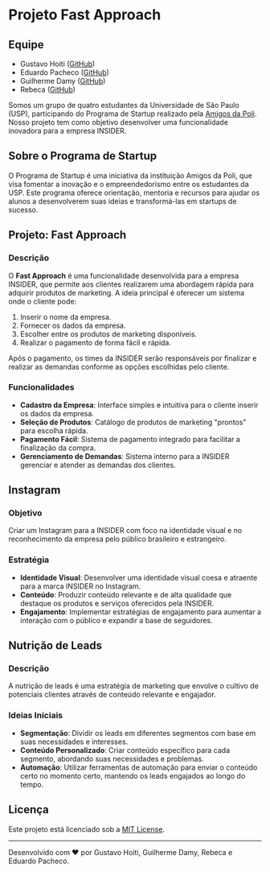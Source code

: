# Projeto Fast Approach

## Equipe

- Gustavo Hoiti ([GitHub](#))
- Eduardo Pacheco ([GitHub](https://github.com/duzaao))
- Guilherme Damy ([GitHub](#))
- Rebeca ([GitHub](#))


Somos um grupo de quatro estudantes da Universidade de São Paulo (USP), participando do Programa de Startup realizado pela [Amigos da Poli](http://www.amigosdapoli.com.br/). Nosso projeto tem como objetivo desenvolver uma funcionalidade inovadora para a empresa INSIDER.

## Sobre o Programa de Startup

O Programa de Startup é uma iniciativa da instituição Amigos da Poli, que visa fomentar a inovação e o empreendedorismo entre os estudantes da USP. Este programa oferece orientação, mentoria e recursos para ajudar os alunos a desenvolverem suas ideias e transformá-las em startups de sucesso.

## Projeto: Fast Approach

### Descrição

O **Fast Approach** é uma funcionalidade desenvolvida para a empresa INSIDER, que permite aos clientes realizarem uma abordagem rápida para adquirir produtos de marketing. A ideia principal é oferecer um sistema onde o cliente pode:

1. Inserir o nome da empresa.
2. Fornecer os dados da empresa.
3. Escolher entre os produtos de marketing disponíveis.
4. Realizar o pagamento de forma fácil e rápida.

Após o pagamento, os times da INSIDER serão responsáveis por finalizar e realizar as demandas conforme as opções escolhidas pelo cliente.

### Funcionalidades

- **Cadastro da Empresa**: Interface simples e intuitiva para o cliente inserir os dados da empresa.
- **Seleção de Produtos**: Catálogo de produtos de marketing "prontos" para escolha rápida.
- **Pagamento Fácil**: Sistema de pagamento integrado para facilitar a finalização da compra.
- **Gerenciamento de Demandas**: Sistema interno para a INSIDER gerenciar e atender as demandas dos clientes.

## Instagram

### Objetivo

Criar um Instagram para a INSIDER com foco na identidade visual e no reconhecimento da empresa pelo público brasileiro e estrangeiro. 

### Estratégia

- **Identidade Visual**: Desenvolver uma identidade visual coesa e atraente para a marca INSIDER no Instagram.
- **Conteúdo**: Produzir conteúdo relevante e de alta qualidade que destaque os produtos e serviços oferecidos pela INSIDER.
- **Engajamento**: Implementar estratégias de engajamento para aumentar a interação com o público e expandir a base de seguidores.

## Nutrição de Leads

### Descrição

A nutrição de leads é uma estratégia de marketing que envolve o cultivo de potenciais clientes através de conteúdo relevante e engajador.

### Ideias Iniciais

- **Segmentação**: Dividir os leads em diferentes segmentos com base em suas necessidades e interesses.
- **Conteúdo Personalizado**: Criar conteúdo específico para cada segmento, abordando suas necessidades e problemas.
- **Automação**: Utilizar ferramentas de automação para enviar o conteúdo certo no momento certo, mantendo os leads engajados ao longo do tempo.


## Licença

Este projeto está licenciado sob a [MIT License](LICENSE).

---

Desenvolvido com ❤ por Gustavo Hoiti, Guilherme Damy, Rebeca e Eduardo Pacheco.

